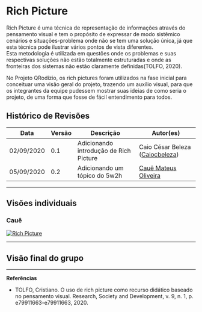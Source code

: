 # Rich Picture
<p>Rich Picture é uma técnica de representação de informações através do pensamento visual e tem o propósito de expressar de modo sistêmico cenários e situações-problema onde não se tem uma solução única, já que esta técnica pode ilustrar vários pontos de vista diferentes.<br>
Esta metodologia é utilizada em questões onde os problemas e suas respectivas soluções não estão totalmente estruturadas e onde as fronteiras dos sistemas não estão claramente definidas(TOLFO, 2020).</p>
<p> No Projeto QRodízio, os rich pictures foram utilizados na fase inicial para conceituar uma visão geral do projeto, trazendo um auxílio visual, para que os integrantes da equipe pudessem mostrar suas ideias de como seria o projeto, de uma forma que fosse de fácil entendimento para todos.

## Histórico de Revisões
|Data|Versão|Descrição|Autor(es)|
|----|----|----|----|
|02/09/2020|0.1|Adicionando introdução de Rich Picture|Caio César Beleza ([Caiocbeleza](https://github.com/Caiocbeleza))|
|05/09/2020|0.2|Adicionando um tópico do 5w2h|[Cauê Mateus Oliveira](https://github.com/caue96)|

---

## Visões individuais
### Cauê
[![Rich Picture](../imgs/Rich_Picture_Cauê.png)](https://ibb.co/zNzBpWH)

---

## Visão final do grupo


---

**Referências**
<ul>
<li>TOLFO, Cristiano. O uso de rich picture como recurso didático baseado no pensamento visual. Research, Society and Development, v. 9, n. 1, p. e79911663-e79911663, 2020.</li>
</ul>
